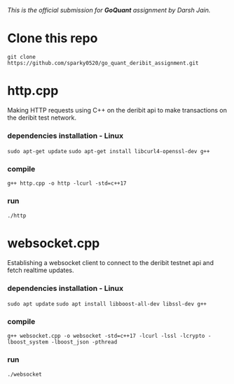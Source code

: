 _This is the official submission for **GoQuant** assignment by Darsh Jain._

# Clone this repo

`git clone https://github.com/sparky0520/go_quant_deribit_assignment.git`

# http.cpp

Making HTTP requests using C++ on the deribit api to make transactions on the deribit test network.

### dependencies installation - Linux

`sudo apt-get update`
`sudo apt-get install libcurl4-openssl-dev g++`

### compile

`g++ http.cpp -o http -lcurl -std=c++17`

### run

`./http`

# websocket.cpp

Establishing a websocket client to connect to the deribit testnet api and fetch realtime updates.

### dependencies installation - Linux

`sudo apt update`
`sudo apt install libboost-all-dev libssl-dev g++`

### compile

`g++ websocket.cpp -o websocket -std=c++17 -lcurl -lssl -lcrypto -lboost_system -lboost_json -pthread`

### run

`./websocket`
